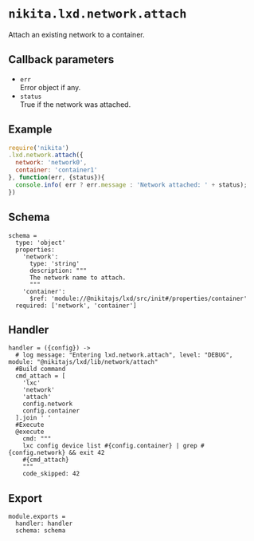 
# `nikita.lxd.network.attach`

Attach an existing network to a container.

## Callback parameters

* `err`   
  Error object if any.
* `status`   
  True if the network was attached.

## Example

```js
require('nikita')
.lxd.network.attach({
  network: 'network0',
  container: 'container1'
}, function(err, {status}){
  console.info( err ? err.message : 'Network attached: ' + status);
})
```

## Schema

    schema =
      type: 'object'
      properties:
        'network':
          type: 'string'
          description: """
          The network name to attach.
          """
        'container':
          $ref: 'module://@nikitajs/lxd/src/init#/properties/container'
      required: ['network', 'container']

## Handler

    handler = ({config}) ->
      # log message: "Entering lxd.network.attach", level: "DEBUG", module: "@nikitajs/lxd/lib/network/attach"
      #Build command
      cmd_attach = [
        'lxc'
        'network'
        'attach'
        config.network
        config.container
      ].join ' '
      #Execute
      @execute
        cmd: """
        lxc config device list #{config.container} | grep #{config.network} && exit 42
        #{cmd_attach}
        """
        code_skipped: 42

## Export

    module.exports =
      handler: handler
      schema: schema

